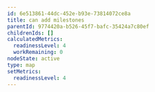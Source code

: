 ```yaml
---
id: 6e513861-44dc-452e-b93e-73814072ce8a
title: can add milestones
parentId: 9774420a-b526-45f7-bafc-35424a7c80ef
childrenIds: []
calculatedMetrics:
  readinessLevel: 4
  workRemaining: 0
nodeState: active
type: map
setMetrics:
  readinessLevel: 4
---
```

